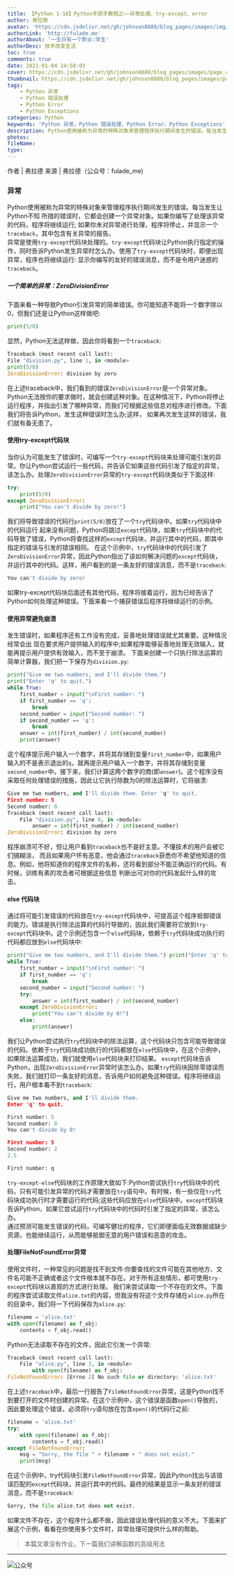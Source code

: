 ```yaml
---
title: 【Python 1-18】Python手把手教程之——异常处理、try-except、error
author: 弗拉德
avatar: 'https://cdn.jsdelivr.net/gh/johnson8888/blog_pages/images/img/avatar.jpg'
authorLink: 'http://fulade.me'
authorAbout: '一生只有一个职业:学生'
authorDesc: 技术改变生活
toc: true
comments: true
date: 2021-01-04 14:50:03
cover: https://cdn.jsdelivr.net/gh/johnson8888/blog_pages/images/page_conver_python.jpg
thumbnail: https://cdn.jsdelivr.net/gh/johnson8888/blog_pages/images/page_conver_python.jpg
tags:
    - Python 异常
    - Python 错误处理
    - Python Error
    - Python Exceptions
categories: Python 
keywords: 'Python 异常，Python 错误处理，Python Error，Python Exceptions'
description: Python使用被称为异常的特殊对象来管理程序执行期间发生的错误。每当发生让Python不知 所措的错误时，它都会创建一个异常对象。如果你编写了处理该异常的代码，程序将继续运行; 如果你未对异常进行处理，程序将停止，并显示一个traceback，其中包含有关异常的报告。
photos:
fileName:
type:
---
```


作者 | 弗拉德
来源 | 弗拉德（公众号：fulade_me)


### 异常
Python使用被称为异常的特殊对象来管理程序执行期间发生的错误。每当发生让Python不知 所措的错误时，它都会创建一个异常对象。如果你编写了处理该异常的代码，程序将继续运行; 如果你未对异常进行处理，程序将停止，并显示一个`traceback`，其中包含有关异常的报告。  
异常是使用`try-except`代码块处理的。`try-except`代码块让Python执行指定的操作，同时告诉Python发生异常时怎么办。使用了`try-except`代码块时，即便出现异常，程序也将继续运行: 显示你编写的友好的错误消息，而不是令用户迷惑的`traceback`。

##### 一个简单的异常：ZeroDivisionError
下面来看一种导致Python引发异常的简单错误。你可能知道不能将一个数字除以0，但我们还是让Python这样做吧:
``` py
print(5/0)
```
显然，Python无法这样做，因此你将看到一个`traceback`:
``` py
Traceback (most recent call last):
File "division.py", line 1, in <module>
print(5/0) 
ZeroDivisionError: division by zero
```
在上述traceback中，我们看到的错误`ZeroDivisionError`是一个异常对象。Python无法按你的要求做时，就会创建这种对象。在这种情况下，Python将停止运行程序，并指出引发了哪种异常，而我们可根据这些信息对程序进行修改。下面我们将告诉Python，发生这种错误时怎么办;这样， 如果再次发生这样的错误，我们就有备无患了。
#### 使用try-except代码块
当你认为可能发生了错误时，可编写一个`try-except`代码块来处理可能引发的异常。你让Python尝试运行一些代码，并告诉它如果这些代码引发了指定的异常，该怎么办。处理`ZeroDivisionError`异常的`try-except`代码块类似于下面这样:
``` py
try:
    print(5/0)
except ZeroDivisionError:
    print("You can't divide by zero!")
```
我们将导致错误的代码行`print(5/0)`放在了一个`try`代码块中。如果`try`代码块中的代码运行 起来没有问题，Python将跳过`except`代码块，如果`try`代码块中的代码导致了错误，Python将查找这样的`except`代码块，并运行其中的代码，即其中指定的错误与引发的错误相同。
在这个示例中，`try`代码块中的代码引发了`ZeroDivisionError`异常，因此Python指出了该如何解决问题的`except`代码块，并运行其中的代码。这样，用户看到的是一条友好的错误消息，而不是`traceback`:
``` py
You can't divide by zero!
```
如果try-except代码块后面还有其他代码，程序将接着运行，因为已经告诉了Python如何处理这种错误。下面来看一个捕获错误后程序将继续运行的示例。
#### 使用异常避免崩溃
发生错误时，如果程序还有工作没有完成，妥善地处理错误就尤其重要。这种情况经常会出 现在要求用户提供输入的程序中;如果程序能够妥善地处理无效输入，就能再提示用户提供有效输入，而不至于崩溃。
下面来创建一个只执行除法运算的简单计算器，我们把一下保存为`division.py`:
``` py
print("Give me two numbers, and I'll divide them.")
print("Enter 'q' to quit.")
while True:
    first_number = input("\nFirst number: ")
    if first_number == 'q':
        break
    second_number = input("Second number: ")
    if second_number == 'q':
        break
    answer = int(first_number) / int(second_number)
    print(answer)
```
这个程序提示用户输入一个数字，并将其存储到变量`first_number`中，如果用户输入的不是表示退出的`q`，就再提示用户输入一个数字，并将其存储到变量`second_number`中。接下来，我们计算这两个数字的商(即`answer`)。这个程序没有采取任何处理错误的措施，因此让它执行除数为0的除法运算时，它将崩溃:
``` py
Give me two numbers, and I'll divide them. Enter 'q' to quit.
First number: 5
Second number: 0
Traceback (most recent call last):
    File "division.py", line 9, in <module>
        answer = int(first_number) / int(second_number)
ZeroDivisionError: division by zero
```
程序崩溃可不好，但让用户看到`traceback`也不是好主意。不懂技术的用户会被它们搞糊涂， 而且如果用户怀有恶意，他会通过`traceback`获悉你不希望他知道的信息。例如，他将知道你的程序文件的名称，还将看到部分不能正确运行的代码。有时候，训练有素的攻击者可根据这些信息 判断出可对你的代码发起什么样的攻击。
#### else 代码块
通过将可能引发错误的代码放在`try-except`代码块中，可提高这个程序抵御错误的能力。错误是执行除法运算的代码行导致的，因此我们需要将它放到`try-except`代码块中。这个示例还包含一个`else`代码块，依赖于`try`代码块成功执行的代码都应放到`else`代码块中:
``` py
print("Give me two numbers, and I'll divide them.") print("Enter 'q' to quit.")
while True:
    first_number = input("\nFirst number: ") 
    if first_number == 'q':
        break
    second_number = input("Second number: ")
    try:
        answer = int(first_number) / int(second_number)
    except ZeroDivisionError: 
        print("You can't divide by 0!")
    else: 
        print(answer)
```
我们让Python尝试执行`try`代码块中的除法运算，这个代码块只包含可能导致错误的代码。依赖于`try`代码块成功执行的代码都放在`else`代码块中，在这个示例中，如果除法运算成功，我们就使用`else`代码块来打印结果。
`except`代码块告诉Python，出现`ZeroDivisionError`异常时该怎么办。如果`try`代码块因除零错误而失败，我们就打印一条友好的消息，告诉用户如何避免这种错误。程序将继续运行，用户根本看不到`traceback`:
``` py
Give me two numbers, and I'll divide them.
Enter 'q' to quit.

First number: 5
Second number: 0
You can't divide by 0!

First number: 5 
Second number: 2 
2.5

First number: q
```

`try-except-else`代码块的工作原理大致如下:Python尝试执行`try`代码块中的代码，只有可能引发异常的代码才需要放在`try`语句中。有时候，有一些仅在`try`代码块成功执行时才需要运行的代码;这些代码应放在`else`代码块中。`except`代码块告诉Python，如果它尝试运行`try`代码块中的代码时引发了指定的异常，该怎么办。  
通过预测可能发生错误的代码，可编写健壮的程序，它们即便面临无效数据或缺少资源，也能继续运行，从而能够抵御无意的用户错误和恶意的攻击。

#### 处理FileNotFoundError异常
使用文件时，一种常见的问题是找不到文件:你要查找的文件可能在其他地方、文件名可能不正确或者这个文件根本就不存在。对于所有这些情形，都可使用`try-except`代码块以直观的方式进行处理。
我们来尝试读取一个不存在的文件。下面的程序尝试读取文件`alice.txt`的内容，但我没有将这个文件存储在`alice.py`所在的目录中，我们将一下代码保存为`alice.py`:
``` py
filename = 'alice.txt'
with open(filename) as f_obj: 
    contents = f_obj.read()
```
Python无法读取不存在的文件，因此它引发一个异常:
``` py
Traceback (most recent call last): 
    File "alice.py", line 3, in <module>
        with open(filename) as f_obj:
FileNotFoundError: [Errno 2] No such file or directory: 'alice.txt'
```
在上述`traceback`中，最后一行报告了`FileNotFoundError`异常，这是Python找不到要打开的文件时创建的异常。在这个示例中，这个错误是函数`open()`导致的，因此要处理这个错误，必须将`try`语句放在包含`open()`的代码行之前:
``` py
filename = 'alice.txt'
try:
    with open(filename) as f_obj: 
        contents = f_obj.read()
except FileNotFoundError:
    msg = "Sorry, the file " + filename + " does not exist." 
    print(msg)
```
在这个示例中，try代码块引发`FileNotFoundError`异常，因此Python找出与该错误匹配的`except`代码块，并运行其中的代码。最终的结果是显示一条友好的错误消息，而不是`traceback`:
``` py
Sorry, the file alice.txt does not exist.
```
如果文件不存在，这个程序什么都不做，因此错误处理代码的意义不大。下面来扩展这个示例，看看在你使用多个文件时，异常处理可提供什么样的帮助。

> 本篇文章没有作业，下一篇我们讲解函数的高级用法


***
![公众号](https://cdn.jsdelivr.net/gh/johnson8888/blog_pages/images/page_footer.jpg)
